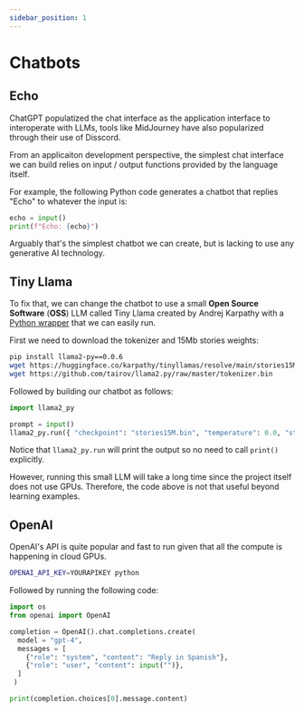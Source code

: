 ```yaml
---
sidebar_position: 1
---
```


# Chatbots

## Echo

ChatGPT populatized the chat interface as the application interface to interoperate with LLMs, tools like MidJourney have also popularized through their use of Disscord.

From an applicaiton development perspective, the simplest chat interface we can build relies on input / output functions provided by the language itself.

For example, the following Python code generates a chatbot that replies "Echo" to whatever the input is:

```python
echo = input()
print(f"Echo: {echo}")
```

Arguably that's the simplest chatbot we can create, but is lacking to use any generative AI technology.

## Tiny Llama

To fix that, we can change the chatbot to use a small **Open Source Software** (**OSS**) LLM called Tiny Llama created by Andrej Karpathy with a [Python wrapper](https://github.com/karpathy/llama2.c) that we can easily run.

First we need to download the tokenizer and 15Mb stories weights:

```bash
pip install llama2-py==0.0.6
wget https://huggingface.co/karpathy/tinyllamas/resolve/main/stories15M.bin
wget https://github.com/tairov/llama2.py/raw/master/tokenizer.bin
```

Followed by building our chatbot as follows:

```python
import llama2_py

prompt = input()
llama2_py.run({ "checkpoint": "stories15M.bin", "temperature": 0.0, "steps": 256, "prompt": prompt })
```

Notice that `llama2_py.run` will print the output so no need to call `print()` explicitly.

However, running this small LLM will take a long time since the project itself does not use GPUs. Therefore, the code above is not that useful beyond learning examples.

## OpenAI

OpenAI's API is quite popular and fast to run given that all the compute is happening in cloud GPUs.

```bash
OPENAI_API_KEY=YOURAPIKEY python
```

Followed by running the following code:

```python
import os
from openai import OpenAI

completion = OpenAI().chat.completions.create(
  model = "gpt-4",
  messages = [
    {"role": "system", "content": "Reply in Spanish"},
    {"role": "user", "content": input("")},
  ]
 )

print(completion.choices[0].message.content)
```
